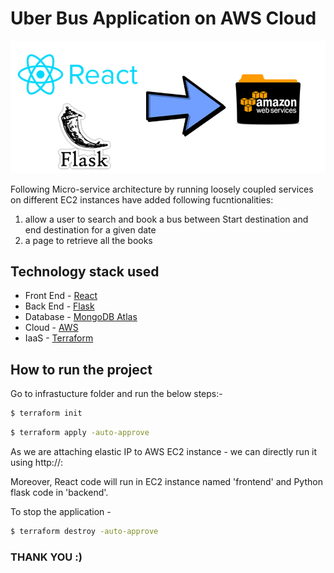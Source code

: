# Uber Bus Application on AWS Cloud

![Architecture](https://github.com/PARTHSONI95/UberBusApp/blob/main/readme_image.png)

Following Micro-service architecture by running loosely coupled services on different EC2 instances have added following fucntionalities:

1) allow a user to search and book a bus between Start destination and end destination for a given date
2) a page to retrieve all the books

## Technology stack used 

* Front End - [React](https://reactjs.org/)
* Back End  - [Flask](https://palletsprojects.com/p/flask/)
* Database  - [MongoDB Atlas](https://www.mongodb.com/cloud/atlas)
* Cloud     - [AWS](https://aws.amazon.com/)
* IaaS      - [Terraform](https://www.terraform.io/)

## How to run the project

Go to infrastucture folder and run the below steps:-

```bash
$ terraform init
```

```bash
$ terraform apply -auto-approve 
```

As we are attaching elastic IP to AWS EC2 instance - we can directly run it using http://<elastic-ip>:<port>

Moreover, React code will run in EC2 instance named 'frontend' and Python flask code in 'backend'.

To stop the application -

```bash
$ terraform destroy -auto-approve 
```

### THANK YOU :)